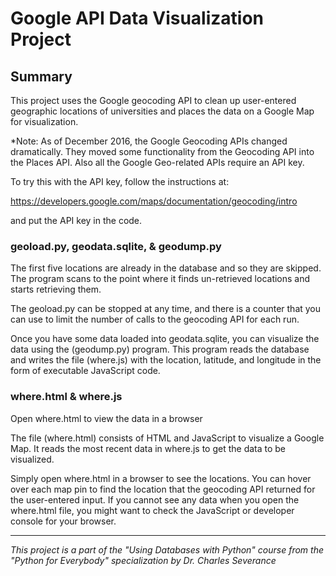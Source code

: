 # Google API Data Visualization Project

## Summary

This project uses the Google geocoding API to clean up user-entered geographic locations of
universities and places the data on a Google Map for visualization.

*Note: As of December 2016, the Google Geocoding APIs changed dramatically.
They moved some functionality from the Geocoding API into the Places API. 
Also all the Google Geo-related APIs require an API key.

To try this with the API key, follow the instructions at:

https://developers.google.com/maps/documentation/geocoding/intro

and put the API key in the code.

### geoload.py, geodata.sqlite, & geodump.py

The first five locations are already in the database and so they
are skipped.  The program scans to the point where it finds un-retrieved
locations and starts retrieving them.

The geoload.py can be stopped at any time, and there is a counter
that you can use to limit the number of calls to the geocoding
API for each run.

Once you have some data loaded into geodata.sqlite, you can
visualize the data using the (geodump.py) program.  This
program reads the database and writes the file (where.js)
with the location, latitude, and longitude in the form of
executable JavaScript code.

### where.html & where.js

Open where.html to view the data in a browser

The file (where.html) consists of HTML and JavaScript to visualize
a Google Map.  It reads the most recent data in where.js to get
the data to be visualized.

Simply open where.html in a browser to see the locations.  You
can hover over each map pin to find the location that the
geocoding API returned for the user-entered input.  If you
cannot see any data when you open the where.html file, you might
want to check the JavaScript or developer console for your browser.

---

*This project is a part of the "Using Databases with Python" course from the "Python for Everybody" specialization by Dr. Charles Severance*

